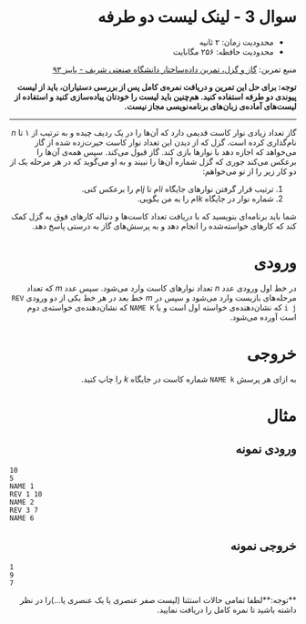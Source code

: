 <div dir="rtl">

# سوال 3 - لینک لیست دو طرفه


+ محدودیت زمان: ۲ ثانیه
+ محدودیت حافظه: ۲۵۶ مگابایت

منبع تمرین: [گاز و گزل، تمرین داده‌ساختار دانشگاه صنعتی شریف - پاییز ۹۳](https://quera.ir/problemset/university/712/%D8%B3%D8%A4%D8%A7%D9%84-%D8%AF%D8%A7%D9%86%D8%B4%DA%AF%D8%A7%D9%87-%D8%B5%D9%86%D8%B9%D8%AA%DB%8C-%D8%B4%D8%B1%DB%8C%D9%81-%D8%AF%D8%A7%D8%AF%D9%87-%D8%B3%D8%A7%D8%AE%D8%AA%D8%A7%D8%B1-%D9%BE%D8%A7%DB%8C%DB%8C%D8%B2-%DB%B9%DB%B3-%DA%AF%D8%A7%D8%B2-%D9%88-%DA%AF%D8%B2%D9%84)

**توجه: برای حل این تمرین و دریافت نمره‌ی کامل پس از بررسی دستیاران، باید از لیست پیوندی دو طرفه استفاده کنید. هم‌چنین باید لیست را خودتان پیاده‌سازی کنید و استفاده از لیست‌های آماده‌ی زبان‌های برنامه‌نویسی مجاز نیست.**

----------
گاز تعداد زیادی نوار کاست قدیمی دارد که آن‌ها را در یک ردیف چیده و به ترتیب از ۱ تا $n$ نام‌گذاری کرده است. گزل که از دیدن این تعداد نوار کاست حیرت‌زده شده از گاز می‌خواهد که اجازه دهد با نوارها بازی کند. گاز قبول می‌کند. سپس همه‌ی آن‌ها را برعکس می‌کند جوری که گزل شماره آن‌ها را نبیند و به او می‌گوید که در هر مرحله یک از دو کار زیر را از تو می‌خواهم:

1. ترتیب قرار گرفتن نوارهای جایگاه $i$ام تا $j$ام را برعکس کنی.
2. شماره نوار در جایگاه $k$ام را به من بگویی.

شما باید برنامه‌ای بنویسید که با دریافت تعداد کاست‌ها و دنباله کارهای فوق به گزل کمک کند که کارهای خواسته‌شده را انجام دهد و به پرسش‌های گاز به درستی پاسخ دهد.

# ورودی

در خط اول ورودی عدد $n$ تعداد نوارهای کاست وارد می‌شود. سپس عدد $m$ که تعداد مرحله‌های بازیست وارد می‌شود و سپس در $m$ خط بعد در هر خط یکی از دو ورودی `REV i j` که نشان‌دهنده‌ی خواسته‌ اول است و یا `NAME K` که نشان‌دهنده‌ی خواسته‌ی دوم است آورده می‌شود.

# خروجی

به ازای هر پرسش `NAME k` شماره کاست در جایگاه $k$ را چاپ کنید.

# مثال
## ورودی نمونه

<div dir="ltr">

```
10
5
NAME 1
REV 1 10
NAME 2
REV 3 7
NAME 6
```
</div>

## خروجی نمونه


<div dir="ltr">

```
1
9
7
```
</div>

**توجه:**لطفا تمامی حالات استثنا (لیست صفر عنصری یا یک عنصری یا...)را در نظر داشته باشید تا نمره کامل را دریافت نمایید.

</div>